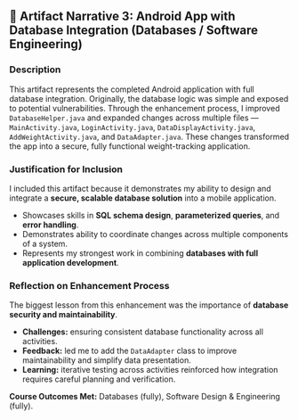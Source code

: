 ## 📌 Artifact Narrative 3: Android App with Database Integration (Databases / Software Engineering)

### Description
This artifact represents the completed Android application with full database integration. Originally, the database logic was simple and exposed to potential vulnerabilities. Through the enhancement process, I improved `DatabaseHelper.java` and expanded changes across multiple files — `MainActivity.java`, `LoginActivity.java`, `DataDisplayActivity.java`, `AddWeightActivity.java`, and `DataAdapter.java`. These changes transformed the app into a secure, fully functional weight-tracking application.

### Justification for Inclusion
I included this artifact because it demonstrates my ability to design and integrate a **secure, scalable database solution** into a mobile application.  
- Showcases skills in **SQL schema design**, **parameterized queries**, and **error handling**.  
- Demonstrates ability to coordinate changes across multiple components of a system.  
- Represents my strongest work in combining **databases with full application development**.  

### Reflection on Enhancement Process
The biggest lesson from this enhancement was the importance of **database security and maintainability**.  
- **Challenges:** ensuring consistent database functionality across all activities.  
- **Feedback:** led me to add the `DataAdapter` class to improve maintainability and simplify data presentation.  
- **Learning:** iterative testing across activities reinforced how integration requires careful planning and verification.  

**Course Outcomes Met:** Databases (fully), Software Design & Engineering (fully).
